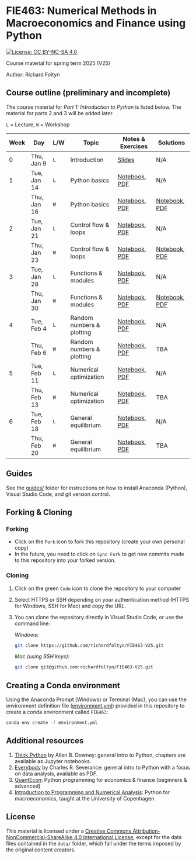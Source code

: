 
# FIE463: Numerical Methods in Macroeconomics and Finance using Python

[![License: CC BY-NC-SA 4.0](https://img.shields.io/badge/License-CC%20BY--NC--SA%204.0-lightgrey.svg)](https://creativecommons.org/licenses/by-nc-sa/4.0/)

Course material for spring term 2025 (V25)

Author: Richard Foltyn


## Course outline (preliminary and incomplete)

The course material for _Part 1: Introduction to Python_ is listed below. The material for parts 2 and 3 will be added later.

`L` = Lecture, `W` = Workshop


| Week | Day | L/W | Topic | Notes & Exercises | Solutions |
|------|-----|-----|-------|----------------------|------------------------------------------|
|  0   | Thu, Jan 9 | `L` | Introduction | [Slides](lectures/lecture00/lecture00.pdf) | N/A  |
|  1   | Tue, Jan 14 | `L` | Python basics | [Notebook](lectures/lecture01/lecture01.ipynb), [PDF](lectures/lecture01/lecture01.pdf) | N/A  |
|      | Thu, Jan 16 | `W` | Python basics | [Notebook](workshops/workshop01/workshop01.ipynb), [PDF](workshops/workshop01/workshop01.pdf) | [Notebook](workshops/workshop01/workshop01-solution.ipynb), [PDF](workshops/workshop01/workshop01-solution.pdf) |
|  2   | Tue, Jan 21 | `L` | Control flow & loops | [Notebook](lectures/lecture02/lecture02.ipynb), [PDF](lectures/lecture02/lecture02.pdf) | N/A  |
|      | Thu, Jan 23 | `W` | Control flow & loops | [Notebook](workshops/workshop02/workshop02.ipynb), [PDF](workshops/workshop02/workshop02.pdf) | [Notebook](workshops/workshop02/workshop02-solution.ipynb), [PDF](workshops/workshop02/workshop02-solution.pdf) |
|  3   | Tue, Jan 28 | `L` | Functions & modules | [Notebook](lectures/lecture03/lecture03.ipynb), [PDF](lectures/lecture03/lecture03.pdf) | N/A  |
|      | Thu, Jan 30 | `W` | Functions & modules | [Notebook](workshops/workshop03/workshop03.ipynb), [PDF](workshops/workshop03/workshop03.pdf) | [Notebook](workshops/workshop03/workshop03-solution.ipynb), [PDF](workshops/workshop03/workshop03-solution.pdf) |
|  4   | Tue, Feb 4 | `L` | Random numbers & plotting | [Notebook](lectures/lecture04/lecture04.ipynb), [PDF](lectures/lecture04/lecture04.pdf) | N/A  |
|      | Thu, Feb 6 | `W` | Random numbers & plotting | [Notebook](workshops/workshop04/workshop04.ipynb), [PDF](workshops/workshop04/workshop04.pdf) | TBA |
|  5   | Tue, Feb 11 | `L` | Numerical optimization | [Notebook](lectures/lecture05/lecture05.ipynb), [PDF](lectures/lecture05/lecture05.pdf) | N/A  |
|      | Thu, Feb 13 | `W` | Numerical optimization | [Notebook](workshops/workshop05/workshop05.ipynb), [PDF](workshops/workshop05/workshop05.pdf) | TBA |
|  6   | Tue, Feb 18 | `L` | General equilibrium | [Notebook](lectures/lecture06/lecture06.ipynb), [PDF](lectures/lecture06/lecture06.pdf) | N/A  |
|      | Thu, Feb 20 | `W` | General equilibrium | [Notebook](workshops/workshop06/workshop06.ipynb), [PDF](workshops/workshop06/workshop06.pdf) | TBA |

## Guides

See the [guides/](guides/README.md) folder for instructions on how to 
install Anaconda (Python), Visual Studio Code, and git version control.


## Forking & Cloning

### Forking

- Click on the `Fork` icon to fork this repository (create your own personal copy)
- In the future, you need to click on `Sync Fork` to get new commits made to this repository into your forked version.

### Cloning

1. Click on the green `Code` icon to clone the repository to your computer
2. Select HTTPS or SSH depending on your authentication method (HTTPS for Windows, SSH for Mac) and copy the URL.
3. You can clone the repository directly in Visual Studio Code, or use the command line:

    _Windows:_
    ```bash
    git clone https://github.com/richardfoltyn/FIE463-V25.git
    ```
    _Mac (using SSH keys):_
    ```bash
    git clone git@github.com:richardfoltyn/FIE463-V25.git
    ```


## Creating a Conda environment

Using the Anaconda Prompt (Windows) or Terminal (Mac), you can use 
the environment definition file ([environment.yml](environment.yml)) provided in this repository to create 
a conda environment called `FIE463`:
```bash
conda env create -f environment.yml
```


## Additional resources

1. [Think Python](https://allendowney.github.io/ThinkPython/index.html) by Allen B. Downey:
   general intro to Python, chapters are available as Jupyter notebooks.
2. [Everybody](https://www.py4e.com/book) by Charles R. Severance:
   general intro to Python with a focus on data analysis, available as PDF.
3. [QuantEcon](https://quantecon.org/lectures/): Python programming for economics & finance
    (beginners & advanced)
3. [Introduction to Programming and Numerical Analysis](https://sites.google.com/view/numeconcph-introprog/home): 
    Python for macroeconomics, taught at the University of Copenhagen

## License

This material is licensed under a 
[Creative Commons Attribution-NonCommercial-ShareAlike 4.0 International License](http://creativecommons.org/licenses/by-nc-sa/4.0/),
except for the data files contained in the `data/` folder, which
fall under the terms imposed by the original content creators.
